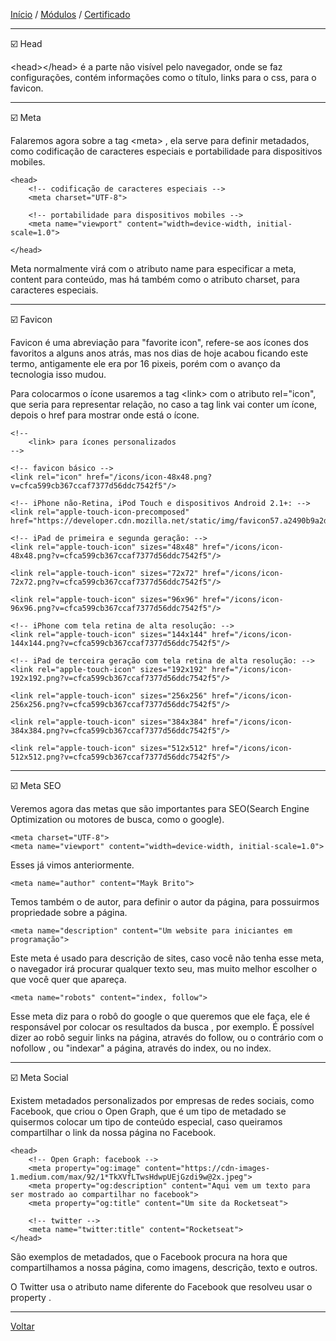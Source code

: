 [Início](https://github.com/Thalyalm/rocketseat-trilha-fundamentar) /
[Módulos](https://github.com/Thalyalm/rocketseat-trilha-fundamentar/tree/main/modulos) /
[Certificado](https://github.com/Thalyalm/rocketseat-trilha-fundamentar/tree/main/certificado)

---

:ballot_box_with_check: Head

&lt;head&gt;&lt;/head&gt; é a parte não visível pelo navegador, onde se faz configurações, contém informações como o título, links para o css, para o favicon.

---

:ballot_box_with_check: Meta

Falaremos agora sobre a tag &lt;meta&gt; , ela serve para definir metadados, como codificação de caracteres especiais e portabilidade para dispositivos mobiles.

    <head>
        <!-- codificação de caracteres especiais -->
        <meta charset="UTF-8">

        <!-- portabilidade para dispositivos mobiles -->
        <meta name="viewport" content="width=device-width, initial-scale=1.0">

    </head>

Meta normalmente virá com o atributo name para especificar a meta, content para conteúdo, mas há também como o atributo charset, para caracteres especiais.

---

:ballot_box_with_check: Favicon

Favicon é uma abreviação para "favorite icon", refere-se aos ícones dos favoritos a alguns anos atrás, mas nos dias de hoje acabou ficando este termo, antigamente ele era por 16 pixeis, porém com o avanço da tecnologia isso mudou.

Para colocarmos o ícone usaremos a tag &lt;link&gt; com o atributo rel="icon", que seria para representar relação, no caso a tag link vai conter um ícone, depois o href para mostrar onde está o ícone.

    <!--
        <link> para ícones personalizados
    -->

    <!-- favicon básico -->
    <link rel="icon" href="/icons/icon-48x48.png?v=cfca599cb367ccaf7377d56ddc7542f5"/>

    <!-- iPhone não-Retina, iPod Touch e dispositivos Android 2.1+: -->
    <link rel="apple-touch-icon-precomposed" href="https://developer.cdn.mozilla.net/static/img/favicon57.a2490b9a2d76.png">

    <!-- iPad de primeira e segunda geração: -->
    <link rel="apple-touch-icon" sizes="48x48" href="/icons/icon-48x48.png?v=cfca599cb367ccaf7377d56ddc7542f5"/>

    <link rel="apple-touch-icon" sizes="72x72" href="/icons/icon-72x72.png?v=cfca599cb367ccaf7377d56ddc7542f5"/>

    <link rel="apple-touch-icon" sizes="96x96" href="/icons/icon-96x96.png?v=cfca599cb367ccaf7377d56ddc7542f5"/>

    <!-- iPhone com tela retina de alta resolução: -->
    <link rel="apple-touch-icon" sizes="144x144" href="/icons/icon-144x144.png?v=cfca599cb367ccaf7377d56ddc7542f5"/>

    <!-- iPad de terceira geração com tela retina de alta resolução: -->
    <link rel="apple-touch-icon" sizes="192x192" href="/icons/icon-192x192.png?v=cfca599cb367ccaf7377d56ddc7542f5"/>

    <link rel="apple-touch-icon" sizes="256x256" href="/icons/icon-256x256.png?v=cfca599cb367ccaf7377d56ddc7542f5"/>

    <link rel="apple-touch-icon" sizes="384x384" href="/icons/icon-384x384.png?v=cfca599cb367ccaf7377d56ddc7542f5"/>

    <link rel="apple-touch-icon" sizes="512x512" href="/icons/icon-512x512.png?v=cfca599cb367ccaf7377d56ddc7542f5"/>

---

:ballot_box_with_check: Meta SEO

Veremos agora das metas que são importantes para SEO(Search Engine Optimization ou motores de busca, como o google).

    <meta charset="UTF-8">
    <meta name="viewport" content="width=device-width, initial-scale=1.0">

Esses já vimos anteriormente.

    <meta name="author" content="Mayk Brito">

Temos também o de autor, para definir o autor da página, para possuirmos propriedade sobre a página.

    <meta name="description" content="Um website para iniciantes em programação">

Este meta é usado para descrição de sites, caso você não tenha esse meta, o navegador irá procurar qualquer texto seu, mas muito melhor escolher o que você quer que apareça.

    <meta name="robots" content="index, follow">

Esse meta diz para o robô do google o que queremos que ele faça, ele é responsável por colocar os resultados da busca , por exemplo. É possível dizer ao robô seguir links na página, através do follow, ou o contrário com o nofollow , ou "indexar" a página, através do index, ou no index.

---

:ballot_box_with_check: Meta Social

Existem metadados personalizados por empresas de redes sociais, como Facebook, que criou o Open Graph, que é um tipo de metadado se quisermos colocar um tipo de conteúdo especial, caso queiramos compartilhar o link da nossa página no Facebook.

    <head>
        <!-- Open Graph: facebook -->
        <meta property="og:image" content="https://cdn-images-1.medium.com/max/92/1*TkXVfLTwsHdwpUEjGzdi9w@2x.jpeg">
        <meta property="og:description" content="Aqui vem um texto para ser mostrado ao compartilhar no facebook">
        <meta property="og:title" content="Um site da Rocketseat">

        <!-- twitter -->
        <meta name="twitter:title" content="Rocketseat">
    </head>

São exemplos de metadados, que o Facebook procura na hora que compartilhamos a nossa página, como imagens, descrição, texto e outros.

O Twitter usa o atributo name diferente do Facebook que resolveu usar o property .

---

[Voltar](https://github.com/Thalyalm/rocketseat-trilha-fundamentar/tree/main/modulos/guia-estelar-de-html)